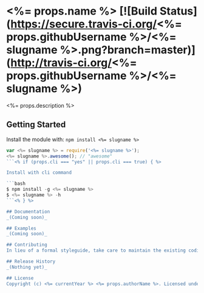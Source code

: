 # <%= props.name %> [![Build Status](https://secure.travis-ci.org/<%= props.githubUsername %>/<%= slugname %>.png?branch=master)](http://travis-ci.org/<%= props.githubUsername %>/<%= slugname %>)

<%= props.description %>

## Getting Started
Install the module with: `npm install <%= slugname %>`

```javascript
var <%= slugname %> = require('<%= slugname %>');
<%= slugname %>.awesome(); // "awesome"
```<% if (props.cli === "yes" || props.cli === true) { %>

Install with cli command

```bash
$ npm install -g <%= slugname %>
$ <%= slugname %> -h
```<% } %>

## Documentation
_(Coming soon)_

## Examples
_(Coming soon)_

## Contributing
In lieu of a formal styleguide, take care to maintain the existing coding style. Add unit tests for any new or changed functionality. Lint and test your code using [Grunt](http://gruntjs.com/).

## Release History
_(Nothing yet)_

## License
Copyright (c) <%= currentYear %> <%= props.authorName %>. Licensed under the <%= props.license %> license.
